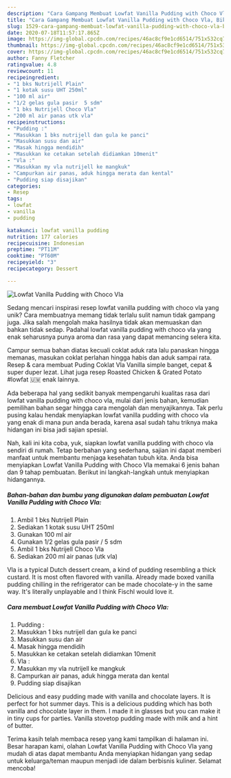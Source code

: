```yaml
---
description: "Cara Gampang Membuat Lowfat Vanilla Pudding with Choco Vla, Bikin Ngiler"
title: "Cara Gampang Membuat Lowfat Vanilla Pudding with Choco Vla, Bikin Ngiler"
slug: 1529-cara-gampang-membuat-lowfat-vanilla-pudding-with-choco-vla-bikin-ngiler
date: 2020-07-18T11:57:17.865Z
image: https://img-global.cpcdn.com/recipes/46ac8cf9e1cd6514/751x532cq70/lowfat-vanilla-pudding-with-choco-vla-foto-resep-utama.jpg
thumbnail: https://img-global.cpcdn.com/recipes/46ac8cf9e1cd6514/751x532cq70/lowfat-vanilla-pudding-with-choco-vla-foto-resep-utama.jpg
cover: https://img-global.cpcdn.com/recipes/46ac8cf9e1cd6514/751x532cq70/lowfat-vanilla-pudding-with-choco-vla-foto-resep-utama.jpg
author: Fanny Fletcher
ratingvalue: 4.8
reviewcount: 11
recipeingredient:
- "1 bks Nutrijell Plain"
- "1 kotak susu UHT 250ml"
- "100 ml air"
- "1/2 gelas gula pasir  5 sdm"
- "1 bks Nutrijell Choco Vla"
- "200 ml air panas utk vla"
recipeinstructions:
- "Pudding :"
- "Masukkan 1 bks nutrijell dan gula ke panci"
- "Masukkan susu dan air"
- "Masak hingga mendidih"
- "Masukkan ke cetakan setelah didiamkan 10menit"
- "Vla :"
- "Masukkan my vla nutrijell ke mangkuk"
- "Campurkan air panas, aduk hingga merata dan kental"
- "Pudding siap disajikan"
categories:
- Resep
tags:
- lowfat
- vanilla
- pudding

katakunci: lowfat vanilla pudding 
nutrition: 177 calories
recipecuisine: Indonesian
preptime: "PT11M"
cooktime: "PT60M"
recipeyield: "3"
recipecategory: Dessert

---
```



![Lowfat Vanilla Pudding with Choco Vla](https://img-global.cpcdn.com/recipes/46ac8cf9e1cd6514/751x532cq70/lowfat-vanilla-pudding-with-choco-vla-foto-resep-utama.jpg)

Sedang mencari inspirasi resep lowfat vanilla pudding with choco vla yang unik? Cara membuatnya memang tidak terlalu sulit namun tidak gampang juga. Jika salah mengolah maka hasilnya tidak akan memuaskan dan bahkan tidak sedap. Padahal lowfat vanilla pudding with choco vla yang enak seharusnya punya aroma dan rasa yang dapat memancing selera kita.

Campur semua bahan diatas kecuali coklat aduk rata lalu panaskan hingga memanas, masukan coklat perlahan hingga habis dan aduk sampai rata. Resep &amp; cara membuat Puding Coklat Vla Vanilla simple banget, cepat &amp; super duper lezat. Lihat juga resep Roasted Chicken &amp; Grated Potato #lowfat 🇺🇲 enak lainnya.

Ada beberapa hal yang sedikit banyak mempengaruhi kualitas rasa dari lowfat vanilla pudding with choco vla, mulai dari jenis bahan, kemudian pemilihan bahan segar hingga cara mengolah dan menyajikannya. Tak perlu pusing kalau hendak menyiapkan lowfat vanilla pudding with choco vla yang enak di mana pun anda berada, karena asal sudah tahu triknya maka hidangan ini bisa jadi sajian spesial.


Nah, kali ini kita coba, yuk, siapkan lowfat vanilla pudding with choco vla sendiri di rumah. Tetap berbahan yang sederhana, sajian ini dapat memberi manfaat untuk membantu menjaga kesehatan tubuh kita. Anda bisa menyiapkan Lowfat Vanilla Pudding with Choco Vla memakai 6 jenis bahan dan 9 tahap pembuatan. Berikut ini langkah-langkah untuk menyiapkan hidangannya.

<!--inarticleads1-->

##### Bahan-bahan dan bumbu yang digunakan dalam pembuatan Lowfat Vanilla Pudding with Choco Vla:

1. Ambil 1 bks Nutrijell Plain
1. Sediakan 1 kotak susu UHT 250ml
1. Gunakan 100 ml air
1. Gunakan 1/2 gelas gula pasir / 5 sdm
1. Ambil 1 bks Nutrijell Choco Vla
1. Sediakan 200 ml air panas (utk vla)


Vla is a typical Dutch dessert cream, a kind of pudding resembling a thick custard. It is most often flavored with vanilla. Already made boxed vanilla pudding chilling in the refrigerator can be made chocolate-y in the same way. It&#39;s literally unplayable and I think Fischl would love it. 

<!--inarticleads2-->

##### Cara membuat Lowfat Vanilla Pudding with Choco Vla:

1. Pudding :
1. Masukkan 1 bks nutrijell dan gula ke panci
1. Masukkan susu dan air
1. Masak hingga mendidih
1. Masukkan ke cetakan setelah didiamkan 10menit
1. Vla :
1. Masukkan my vla nutrijell ke mangkuk
1. Campurkan air panas, aduk hingga merata dan kental
1. Pudding siap disajikan


Delicious and easy pudding made with vanilla and chocolate layers. It is perfect for hot summer days. This is a delicious pudding which has both vanilla and chocolate layer in them. I made it in glasses but you can make it in tiny cups for parties. Vanilla stovetop pudding made with milk and a hint of butter. 

Terima kasih telah membaca resep yang kami tampilkan di halaman ini. Besar harapan kami, olahan Lowfat Vanilla Pudding with Choco Vla yang mudah di atas dapat membantu Anda menyiapkan hidangan yang sedap untuk keluarga/teman maupun menjadi ide dalam berbisnis kuliner. Selamat mencoba!
